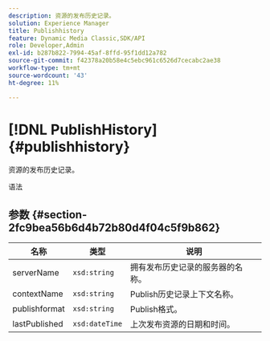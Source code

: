 ```yaml
---
description: 资源的发布历史记录。
solution: Experience Manager
title: Publishhistory
feature: Dynamic Media Classic,SDK/API
role: Developer,Admin
exl-id: b287b822-7994-45af-8ffd-95f1dd12a782
source-git-commit: f42378a20b58e4c5ebc961c6526d7cecabc2ae38
workflow-type: tm+mt
source-wordcount: '43'
ht-degree: 11%

---
```


# [!DNL PublishHistory]{#publishhistory}

资源的发布历史记录。

语法

## 参数 {#section-2fc9bea56b6d4b72b80d4f04c5f9b862}

| 名称 | 类型 | 说明 |
|---|---|---|
| serverName | `xsd:string` | 拥有发布历史记录的服务器的名称。 |
| contextName | `xsd:string` | Publish历史记录上下文名称。 |
| publishformat | `xsd:string` | Publish格式。 |
| lastPublished | `xsd:dateTime` | 上次发布资源的日期和时间。 |
